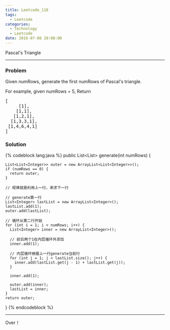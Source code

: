 ```yaml
---
title: Leetcode_118
tags:
  - Leetcode
categories:
  - Technology
  - Leetcode
date: 2016-07-08 20:08:00
---
```

Pascal's Triangle

<!-- more -->

***

### Problem

Given numRows, generate the first numRows of Pascal's triangle.

For example, given numRows = 5,
Return
<pre>
[
     [1],
    [1,1],
   [1,2,1],
  [1,3,3,1],
 [1,4,6,4,1]
]
</pre>


### Solution 

{% codeblock lang:java  %}
public List<List<Integer>> generate(int numRows) {
    
    List<List<Integer>> outer = new ArrayList<List<Integer>>();
    if (numRows == 0) {
      return outer;
    }

    // 规律就是利用上一行，来求下一行
    
    // generate第一行
    List<Integer> lastList = new ArrayList<Integer>();
    lastList.add(1);
    outer.add(lastList);
    
    // 循环从第二行开始
    for (int i = 1; i < numRows; i++) {
      List<Integer> inner = new ArrayList<Integer>();
      
      // 前后两个1在内层循环外添加
      inner.add(1);
      
      // 内层循环根据上一行generate当前行
      for (int j = 1; j < lastList.size(); j++) {
        inner.add(lastList.get(j - 1) + lastList.get(j));
      }
      
      inner.add(1);
      
      outer.add(inner);
      lastList = inner;
    }
    return outer;

  }
{% endcodeblock %}

*** 

Over！










































